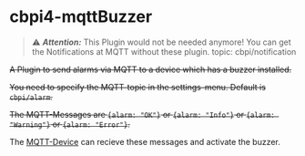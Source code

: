 # cbpi4-mqttBuzzer

> :warning: **_Attention:_** This Plugin would not be needed anymore! You can get the Notifications at MQTT without these plugin. topic: cbpi/notification

~~A Plugin to send alarms via MQTT to a device which has a buzzer installed.~~

~~You need to specify the MQTT-topic in the settings-menu. Default is `cbpi/alarm`.~~

~~The MQTT-Messages are `{alarm: "OK"}` or `{alarm: "Info"}` or `{alarm: "Warning"}` or `{alarm: "Error"}`.~~

The [MQTT-Device](https://github.com/InnuendoPi/MQTTDevice4) can recieve these messages and activate the buzzer.
